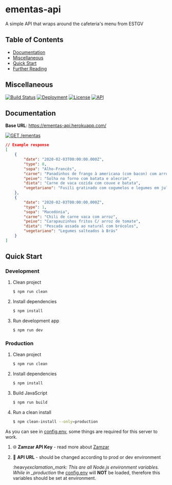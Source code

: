# ementas-api

A simple API that wraps around the cafeteria's menu from ESTGV

## Table of Contents

-   [Documentation](#documentation)
-   [Miscellaneous](#miscellaneous)
-   [Quick Start](#quick-start)
-   [Further Reading](#further-reading)

## Miscellaneous

[![Build Status](https://travis-ci.com/Guergeiro/ementas-api.svg?branch=master)](https://travis-ci.com/Guergeiro/ementas-api) [![Deployment](https://img.shields.io/static/v1?label=heroku&logo=heroku&message=Deployment&color=informational)](https://www.heroku.com/) [![License](https://img.shields.io/github/license/Guergeiro/ementas-api)](https://github.com/Guergeiro/ementas-api/blob/master/LICENSE) [![API](https://img.shields.io/website?down_color=purple&down_message=sleeping&label=API&up_color=yellow&up_message=online&url=https%3A%2F%2Fementas-api.herokuapp.com%2F)](https://ementas-api.herokuapp.com/)

## Documentation

**Base URL**: https://ementas-api.herokuapp.com/

[![GET /ementas](https://img.shields.io/static/v1?label=GET&message=%2Fementas&color=success)](https://ementas-api.herokuapp.com/ementas)

```json
// Example response
[
    {
        "date": "2020-02-03T00:00:00.000Z",
        "type": 0,
        "sopa": "Alho-Francês",
        "carne": "Panadinhos de frango à americana (com bacon) com arroz de",
        "peixe": "Solha no forno com batata e alecrim",
        "dieta": "Carne de vaca cozida com couve e batata",
        "vegetariano": "Fusili gratinado com cogumelos e legumes em juliana"
    },
    {
        "date": "2020-02-03T00:00:00.000Z",
        "type": 1,
        "sopa": "Macedónia",
        "carne": "Chili de carne vaca com arroz",
        "peixe": "Carapauzinhos fritos C/ arroz de tomate",
        "dieta": "Pescada assada ao natural com brócolos",
        "vegetariano": "Legumes salteados à Brás"
    }
]
```

## Quick Start

### Development

1. Clean project
    ```bash
    $ npm run clean
    ```
2. Install dependencies
    ```bash
    $ npm install
    ```
3. Run development app
    ```bash
    $ npm run dev
    ```

### Production

1. Clean project
    ```bash
    $ npm run clean
    ```
2. Install dependencies
    ```bash
    $ npm install
    ```
3. Build JavaScript
    ```bash
    $ npm run build
    ```
4. Run a clean install
    ```bash
    $ npm clean-install --only=production
    ```

As you can see in [config.env](https://github.com/Guergeiro/ementas-api/blob/master/src/config.env), some things are required for this server to work.

1. :globe_with_meridians: **Zamzar API Key** - read more about [Zamzar](https://developers.zamzar.com/)
2. :construction: **API URL** - should be changed according to prod or dev environment

    :heavy*exclamation_mark: This are all Node.js environment variables. While in \_production* the [config.env](https://github.com/Guergeiro/ementas-api/blob/master/src/config.env) will **NOT** be loaded, therefore this variables should be set at environment.
